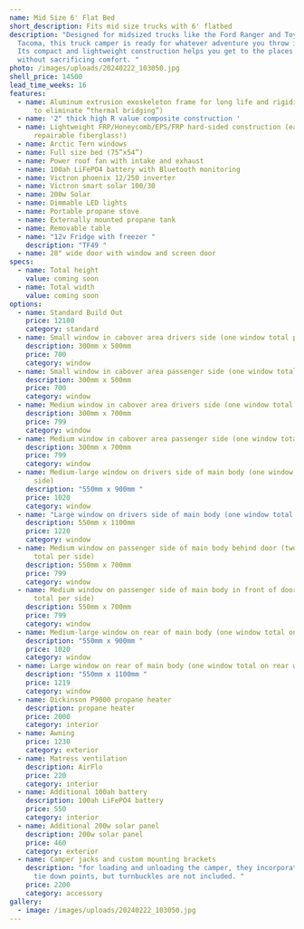 ```yaml
---
name: Mid Size 6' Flat Bed
short_description: Fits mid size trucks with 6' flatbed
description: "Designed for midsized trucks like the Ford Ranger and Toyota
  Tacoma, this truck camper is ready for whatever adventure you throw its way.
  Its compact and lightweight construction helps you get to the places you love
  without sacrificing comfort. "
photo: /images/uploads/20240222_103050.jpg
shell_price: 14500
lead_time_weeks: 16
features:
  - name: Aluminum extrusion exoskeleton frame for long life and rigidity. (2 pieces
      to eliminate “thermal bridging”)
  - name: '2" thick high R value composite construction '
  - name: Lightweight FRP/Honeycomb/EPS/FRP hard-sided construction (easily
      repairable fiberglass!)
  - name: Arctic Tern windows
  - name: Full size bed (75”x54”)
  - name: Power roof fan with intake and exhaust
  - name: 100ah LiFePO4 battery with Bluetooth monitoring
  - name: Victron phoenix 12/250 inverter
  - name: Victron smart solar 100/30
  - name: 200w Solar
  - name: Dimmable LED lights
  - name: Portable propane stove
  - name: Externally mounted propane tank
  - name: Removable table
  - name: "12v Fridge with freezer "
    description: "TF49 "
  - name: 28" wide door with window and screen door
specs:
  - name: Total height
    value: coming soon
  - name: Total width
    value: coming soon
options:
  - name: Standard Build Out
    price: 12180
    category: standard
  - name: Small window in cabover area drivers side (one window total per side)
    description: 300mm x 500mm
    price: 700
    category: window
  - name: Small window in cabover area passenger side (one window total per side)
    description: 300mm x 500mm
    price: 700
    category: window
  - name: Medium window in cabover area drivers side (one window total per side)
    description: 300mm x 700mm
    price: 799
    category: window
  - name: Medium window in cabover area passenger side (one window total per side)
    description: 300mm x 700mm
    price: 799
    category: window
  - name: Medium-large window on drivers side of main body (one window total per
      side)
    description: "550mm x 900mm "
    price: 1020
    category: window
  - name: "Large window on drivers side of main body (one window total per side) "
    description: 550mm x 1100mm
    price: 1220
    category: window
  - name: Medium window on passenger side of main body behind door (two windows
      total per side)
    description: 550mm x 700mm
    price: 799
    category: window
  - name: Medium window on passenger side of main body in front of door (two windows
      total per side)
    description: 550mm x 700mm
    price: 799
    category: window
  - name: Medium-large window on rear of main body (one window total on rear wall)
    description: "550mm x 900mm "
    price: 1020
    category: window
  - name: Large window on rear of main body (one window total on rear wall)
    description: "550mm x 1100mm "
    price: 1219
    category: window
  - name: Dickinson P9000 propane heater
    description: propane heater
    price: 2000
    category: interior
  - name: Awning
    price: 1230
    category: exterior
  - name: Matress ventilation
    description: AirFlo
    price: 220
    category: interior
  - name: Additional 100ah battery
    description: 100ah LiFePO4 battery
    price: 550
    category: interior
  - name: Additional 200w solar panel
    description: 200w solar panel
    price: 460
    category: exterior
  - name: Camper jacks and custom mounting brackets
    description: "for loading and unloading the camper, they incorporate turnbuckle
      tie down points, but turnbuckles are not included. "
    price: 2200
    category: accessory
gallery:
  - image: /images/uploads/20240222_103050.jpg
---
```

